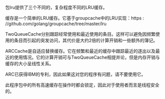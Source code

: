 
包lru提供了三个不同的，复杂程度不同的LRU缓存。

缓存是一个简单的LRU缓存。它基于groupcache中的LRU实现：https : //github.com/golang/groupcache/tree/master/lru

TwoQueueCache分别跟踪经常使用和最近使用的条目。这样可以避免因频繁使用的条目而引起的突发访问，其代价是大约2倍的计算开销和一些额外的簿记。

ARCCache是​​自适应替换缓存。它在频繁和最近的缓存中跟踪最近的逐出以及最近的使用情况。它的计算开销可与TwoQueueCache相提并论，但是内存开销与缓存的大小呈线性关系。

ARC已获得IBM的专利，因此如果这对您的程序有问题，请不要使用它。

此程序包中的所有高速缓存在操作时都会锁定，因此对于使用者而言是线程安全的。